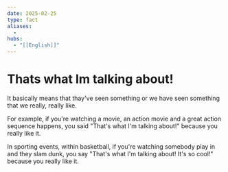 ```yaml
---
date: 2025-02-25
type: fact
aliases:
  -
hubs:
  - "[[English]]"
---
```


# Thats what Im talking about!

It basically means that thay've seen something or we have seen something that we really, really like.

For example, if you're watching a movie, an action movie and a great action sequence happens, you said "That's what I'm talking about!" because you really like it. 

In sporting events, within basketball, if you're watching somebody play in and they slam dunk, you say "That's what I'm talking about! It's so cool!" because you really like it.
